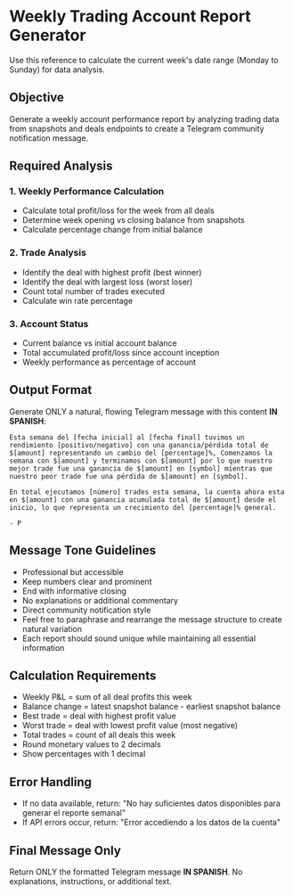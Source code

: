 # Weekly Trading Account Report Generator

Use this reference to calculate the current week's date range (Monday to Sunday) for data analysis.

## Objective

Generate a weekly account performance report by analyzing trading data from snapshots and deals endpoints to create a Telegram community notification message.

## Required Analysis

### 1. Weekly Performance Calculation

- Calculate total profit/loss for the week from all deals
- Determine week opening vs closing balance from snapshots
- Calculate percentage change from initial balance

### 2. Trade Analysis

- Identify the deal with highest profit (best winner)
- Identify the deal with largest loss (worst loser)
- Count total number of trades executed
- Calculate win rate percentage

### 3. Account Status

- Current balance vs initial account balance
- Total accumulated profit/loss since account inception
- Weekly performance as percentage of account

## Output Format

Generate ONLY a natural, flowing Telegram message with this content **IN SPANISH**:

```
Esta semana del [fecha inicial] al [fecha final] tuvimos un rendimiento [positivo/negativo] con una ganancia/pérdida total de $[amount] representando un cambio del [percentage]%, Comenzamos la semana con $[amount] y terminamos con $[amount] por lo que nuestro mejor trade fue una ganancia de $[amount] en [symbol] mientras que nuestro peor trade fue una pérdida de $[amount] en [symbol]. 

En total ejecutamos [número] trades esta semana, la cuenta ahora esta en $[amount] con una ganancia acumulada total de $[amount] desde el inicio, lo que representa un crecimiento del [percentage]% general.

- P
```

## Message Tone Guidelines

- Professional but accessible
- Keep numbers clear and prominent
- End with informative closing
- No explanations or additional commentary
- Direct community notification style
- Feel free to paraphrase and rearrange the message structure to create natural variation
- Each report should sound unique while maintaining all essential information

## Calculation Requirements

- Weekly P&L = sum of all deal profits this week
- Balance change = latest snapshot balance - earliest snapshot balance
- Best trade = deal with highest profit value
- Worst trade = deal with lowest profit value (most negative)
- Total trades = count of all deals this week
- Round monetary values to 2 decimals
- Show percentages with 1 decimal

## Error Handling

- If no data available, return: "No hay suficientes datos disponibles para generar el reporte semanal"
- If API errors occur, return: "Error accediendo a los datos de la cuenta"

## Final Message Only

Return ONLY the formatted Telegram message **IN SPANISH**. No explanations, instructions, or additional text.
